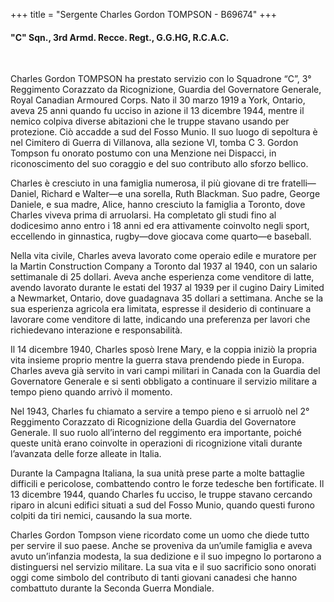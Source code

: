 +++
title = "Sergente Charles Gordon TOMPSON - B69674"
+++

#### "C" Sqn., 3rd Armd. Recce. Regt., G.G.HG, R.C.A.C.
<br>


Charles Gordon TOMPSON ha prestato servizio con lo Squadrone “C”, 3° Reggimento Corazzato da Ricognizione, Guardia del Governatore Generale, Royal Canadian Armoured Corps. 
Nato il 30 marzo 1919 a York, Ontario, aveva 25 anni quando fu ucciso in azione il 13 dicembre 1944, mentre il nemico colpiva diverse abitazioni che le truppe stavano usando per protezione. Ciò accadde a sud del Fosso Munio. Il suo luogo di sepoltura è nel Cimitero di Guerra di Villanova, alla sezione VI, tomba C 3. 
Gordon Tompson fu onorato postumo con una Menzione nei Dispacci, in riconoscimento del suo coraggio e del suo contributo allo sforzo bellico.

Charles è cresciuto in una famiglia numerosa, il più giovane di tre fratelli—Daniel, Richard e Walter—e una sorella, Ruth Blackman. Suo padre, George Daniele, e sua madre, Alice, hanno cresciuto la famiglia a Toronto, dove Charles viveva prima di arruolarsi. Ha completato gli studi fino al dodicesimo anno entro i 18 anni ed era attivamente coinvolto negli sport, eccellendo in ginnastica, rugby—dove giocava come quarto—e baseball.

Nella vita civile, Charles aveva lavorato come operaio edile e muratore per la Martin Construction Company a Toronto dal 1937 al 1940, con un salario settimanale di 25 dollari. Aveva anche esperienza come venditore di latte, avendo lavorato durante le estati del 1937 al 1939 per il cugino Dairy Limited a Newmarket, Ontario, dove guadagnava 35 dollari a settimana. Anche se la sua esperienza agricola era limitata, espresse il desiderio di continuare a lavorare come venditore di latte, indicando una preferenza per lavori che richiedevano interazione e responsabilità.

Il 14 dicembre 1940, Charles sposò Irene Mary, e la coppia iniziò la propria vita insieme proprio mentre la guerra stava prendendo piede in Europa. Charles aveva già servito in vari campi militari in Canada con la Guardia del Governatore Generale e si sentì obbligato a continuare il servizio militare a tempo pieno quando arrivò il momento.

Nel 1943, Charles fu chiamato a servire a tempo pieno e si arruolò nel 2° Reggimento Corazzato di Ricognizione della Guardia del Governatore Generale. Il suo ruolo all’interno del reggimento era importante, poiché queste unità erano coinvolte in operazioni di ricognizione vitali durante l’avanzata delle forze alleate in Italia.

Durante la Campagna Italiana, la sua unità prese parte a molte battaglie difficili e pericolose, combattendo contro le forze tedesche ben fortificate. Il 13 dicembre 1944, quando Charles fu ucciso, le truppe stavano cercando riparo in alcuni edifici situati a sud del Fosso Munio, quando questi furono colpiti da tiri nemici, causando la sua morte.

Charles Gordon Tompson viene ricordato come un uomo che diede tutto per servire il suo paese. Anche se proveniva da un’umile famiglia e aveva avuto un’infanzia modesta, la sua dedizione e il suo impegno lo portarono a distinguersi nel servizio militare. La sua vita e il suo sacrificio sono onorati oggi come simbolo del contributo di tanti giovani canadesi che hanno combattuto durante la Seconda Guerra Mondiale.
